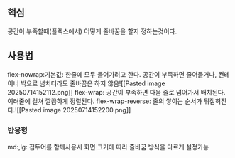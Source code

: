 ## 핵심
공간이 부족할때(플렉스에서) 어떻게 줄바꿈을 할지 정하는것이다.

## 사용법
flex-nowrap:기본값: 한줄에 모두 들어가려고 한다. 공간이 부족하면 줄어들거나, 컨테이너 밖으로 넘치더라도 줄바꿈은 하지 않음![[Pasted image 20250714152112.png]]
flex-wrap: 공간이 부족하면 다음 줄로 넘어가서 배치된다. 여러줄에 걸쳐 깔끔하게 정렬된다.
flex-wrap-reverse: 줄의 쌓이는 순서가 뒤집혀진다.![[Pasted image 20250714152200.png]]

### **반응형**
md:,lg: 접두어를 함께사용시 화면 크기에 따라 줄바꿈 방식을 다르게 설정가능

